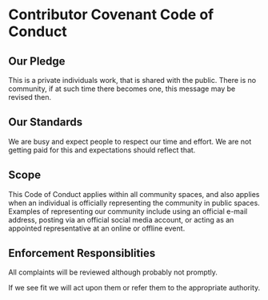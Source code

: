 # Contributor Covenant Code of Conduct

## Our Pledge

This is a private individuals work, that is shared with the public. There is no community, if at such time there becomes one, this message may be revised then.

## Our Standards

We are busy and expect people to respect our time and effort. We are not getting paid for this and expectations should reflect that.

## Scope

This Code of Conduct applies within all community spaces, and also applies when
an individual is officially representing the community in public spaces.
Examples of representing our community include using an official e-mail address,
posting via an official social media account, or acting as an appointed
representative at an online or offline event.

## Enforcement Responsiblities

All complaints will be reviewed although probably not promptly.

If we see fit we will act upon them or refer them to the appropriate authority.

